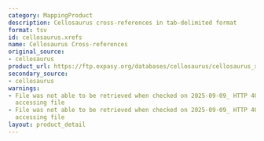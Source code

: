 ```yaml
---
category: MappingProduct
description: Cellosaurus cross-references in tab-delimited format
format: tsv
id: cellosaurus.xrefs
name: Cellosaurus Cross-references
original_source:
- cellosaurus
product_url: https://ftp.expasy.org/databases/cellosaurus/cellosaurus_xrefs.tsv
secondary_source:
- cellosaurus
warnings:
- File was not able to be retrieved when checked on 2025-09-09_ HTTP 404 error when
  accessing file
- File was not able to be retrieved when checked on 2025-09-09_ HTTP 404 error when
  accessing file
layout: product_detail
---
```

